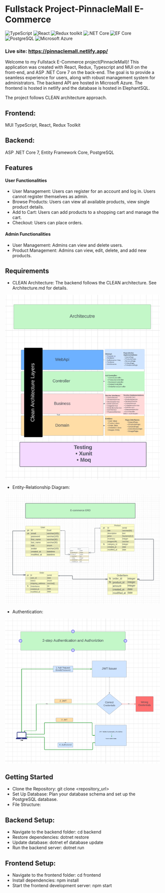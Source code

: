 # Fullstack Project-PinnacleMall E-Commerce

![TypeScript](https://img.shields.io/badge/TypeScript-v.4-green)
![React](https://img.shields.io/badge/React-v.18-blue)
![Redux toolkit](https://img.shields.io/badge/Redux-v.1.9-brown)
![.NET Core](https://img.shields.io/badge/.NET%20Core-v.7-purple)
![EF Core](https://img.shields.io/badge/EF%20Core-v.7-cyan)
![PostgreSQL](https://img.shields.io/badge/PostgreSQL-v.14-drakblue)
![Microsoft Azure](https://img.shields.io/badge/PostgreSQL-v.14-darkblue)

### Live site: https://pinnaclemall.netlify.app/

Welcome to my Fullstack E-Commerce project(PinnacleMall)! This application was created with React, Redux, Typescript and MUI on the front-end, and ASP .NET Core 7 on the back-end. The goal is to provide a seamless experience for users, along with robust management system for administrators. The backend API are hosted in Microsoft Azure. The frontend is hosted in netlify and the database is hosted in ElephantSQL.

The project follows CLEAN architecture approach.

## Frontend:

MUI TypeScript, React, Redux Toolkit

## Backend:

ASP .NET Core 7, Entity Framework Core, PostgreSQL

## Features

#### User Functionalities

- User Management:
  Users can register for an account and log in. Users cannot register themselves as admin.
- Browse Products: Users can view all available products, view single product details.
- Add to Cart: Users can add products to a shopping cart and manage the cart.
- Checkout: Users can place orders.

#### Admin Functionalities

- User Management: Admins can view and delete users.
- Product Management: Admins can view, edit, delete, and add new products.

## Requirements

- CLEAN Architecture: The backend follows the CLEAN architecture. See Architecture.md for details.

![Chart Title](./frontend/src/data/readme/Architecture.png)

- Entity-Relationship Diagram:

![Chart Title](./frontend/src/data/readme/ERD.png)

- Authentication:

![Chart Title](./frontend/src/data/readme/auth.png)

## Getting Started

- Clone the Repository: git clone <repository_url>
- Set Up Database: Plan your database schema and set up the PostgreSQL database.
- File Structure:

## Backend Setup:

- Navigate to the backend folder: cd backend
- Restore dependencies: dotnet restore
- Update database: dotnet ef database update
- Run the backend server: dotnet run

## Frontend Setup:

- Navigate to the frontend folder: cd frontend
- Install dependencies: npm install
- Start the frontend development server: npm start
